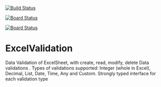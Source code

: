 [![Build Status](https://dev.azure.com/devopspractices1/Space%20Game%20-%20web%20-%20Tests/_apis/build/status/sheddy123.ExcelValidation?branchName=main)](https://dev.azure.com/devopspractices1/Space%20Game%20-%20web%20-%20Tests/_build/latest?definitionId=15&branchName=main)

[![Board Status](https://dev.azure.com/devopspractices1/50994012-ceb1-44a5-b51a-ac2f6d13b5f3/e295da19-1d5d-464d-9820-ba78d4975dba/_apis/work/boardbadge/4e9b5027-07dc-4138-8ae0-bfdd16b2a6e3)](https://dev.azure.com/devopspractices1/50994012-ceb1-44a5-b51a-ac2f6d13b5f3/_boards/board/t/e295da19-1d5d-464d-9820-ba78d4975dba/Microsoft.RequirementCategory/)

[![Board Status](https://dev.azure.com/devopspractices1/50994012-ceb1-44a5-b51a-ac2f6d13b5f3/e295da19-1d5d-464d-9820-ba78d4975dba/_apis/work/boardbadge/4e9b5027-07dc-4138-8ae0-bfdd16b2a6e3?columnOptions=2&columns=Proposed,Committed,In%20Progress,In%20Review)](https://dev.azure.com/devopspractices1/50994012-ceb1-44a5-b51a-ac2f6d13b5f3/_boards/board/t/e295da19-1d5d-464d-9820-ba78d4975dba/Microsoft.RequirementCategory/)

# ExcelValidation
Data Validation of ExcelSheet, with create, read, modify, delete Data validations . Types of validations supported: Integer (whole in Excel), Decimal, List, Date, Time, Any and Custom.  Strongly typed interface for each validation type

